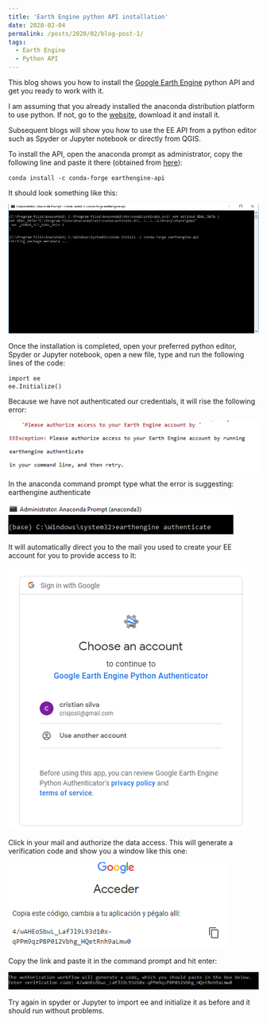 ```yaml
---
title: 'Earth Engine python API installation'
date: 2020-02-04
permalink: /posts/2020/02/blog-post-1/
tags:
  - Earth Engine
  - Python API
---
```


This blog shows you how to install the [Google Earth Engine](https://earthengine.google.com/) python API and get you ready to work with it.

I am assuming that you already installed the anaconda distribution platform to use python. If not, go to the [website]( https://www.anaconda.com/distribution/#download-section), download it and install it. 

Subsequent blogs will show you how to use the EE  API from a python editor such as Spyder or Jupyter notebook or directly from QGIS.

To install the API, open the anaconda prompt as administrator, copy the following line and paste it there (obtained from [here]( https://anaconda.org/conda-forge/earthengine-api)): 
```
conda install -c conda-forge earthengine-api
```

It should look something like this:

![img](/images/EE_API/Anaconda_prompt_EE_API.png)

Once the installation is completed, open your preferred python editor, Spyder or Jupyter notebook, open a new file, type and run the following lines of the code:
```
import ee
ee.Initialize()
```

Because we have not authenticated our credentials, it will rise the following error:

![img](/images/EE_API/Error_EE_API.png)

In the anaconda command prompt type what the error is suggesting: earthengine authenticate

![img](/images/EE_API/Anaconda_prompt_EE_API_authenticate.png)

It will automatically direct you to the mail you used to create your EE account for you to provide access to it:

![img](/images/EE_API/gmail_EE_API.png)

Click in your mail and authorize the data access. This will generate a verification code and show you a window like this one:

![img](/images/EE_API/token_EE_API.png)

Copy the link and paste it in the command prompt and hit enter:

![img](/images/EE_API/Anaconda_prompt_EE_API_link.png)

Try again in spyder or Jupyter to import ee and initialize it as before and it should run without problems.
